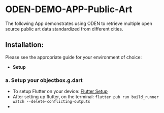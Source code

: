 # ODEN-DEMO-APP-Public-Art

The following App demonstrates using ODEN to retrieve multiple open source public art data standardized from different cities.

## Installation:

Please see the appropriate guide for your environment of choice:

- **Setup**

### a. **Setup** your objectbox.g.dart

- To setup Flutter on your device: [Flutter Setup](https://www.youtube.com/watch?v=ly0hAtV7EBg)
- After setting up flutter, on the terminal: `flutter pub run build_runner watch --delete-conflicting-outputs`
-
